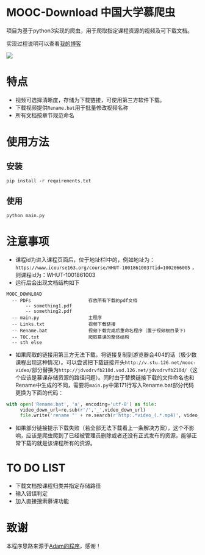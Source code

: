 # MOOC-Download 中国大学慕爬虫
项目为基于python3实现的爬虫，用于爬取指定课程资源的视频及可下载文档。


实现过程说明可以查看[我的博客](https://github.com/itstyren/Archived-Blog/blob/master/_posts/blog/python/Spider/2018-12-3-moocspider.md)

![](https://i.imgur.com/kpmVsqf.jpg)

# 特点
* 视频可选择清晰度，存储为下载链接，可使用第三方软件下载。
* 下载视频提供`Rename.bat`用于批量修改视频名称
* 所有文档按章节规范命名

# 使用方法
## 安装
```
pip install -r requirements.txt
```

## 使用
```
python main.py
```

# 注意事项
* 课程id为进入课程页面后，位于地址栏l中的，例如地址为：`https://www.icourse163.org/course/WHUT-1001861003?tid=1002066005` ，则课程id为：WHUT-1001861003
* 运行后会出现文档结构如下
```
MOOC_DOWNLOAD
  -- PDFs                     存放所有下载的pdf文档
       -- something1.pdf
       -- something2.pdf
  -- main.py                  主程序
  -- Links.txt                视频下载链接
  -- Rename.bat               视频下载完成后重命名程序（置于视频根目录下）
  -- TOC.txt                  爬取慕课的整体结构
  -- sth else
 ```
* 如果爬取的链接用第三方无法下载，将链接复制到游览器会404的话（极少数课程出现这种情况）。可以尝试把下载链接开头`http://v.stu.126.net/mooc-video/`部分替换为`http://jdvodrvfb210d.vod.126.net/jdvodrvfb210d/`（这个应该是慕课存储资源的路径问题）。同时由于替换链接下载的文件命名也和Rename中生成的不同，需要将`main.py`中第171行写入Rename.bat部分代码更换为下面的代码：
```python
with open('Rename.bat', 'a', encoding='utf-8') as file:
     video_down_url=re.sub(r'/','_',video_down_url)
     file.write('rename "' + re.search(r'http:.*video_(.*.mp4)', video_down_url).group(1) + '" "' + name +'.mp4"' + '\n')
```
* 如果部分链接提示下载失败（若全部无法下载看上一条解决方案），这个不影响，应该是爬虫爬到了已经被管理员删除或者还没有正式发布的资源，能够正常下载的就是该课程所有的资源。


# TO DO LIST
* 下载文档按课程归类并指定存储路径
* 输入错误判定
* 加入直接搜索慕课功能

# 致谢
本程序思路来源于[Adam的程序](https://github.com/Dayunxi/getMOOCmedia)，感谢！
